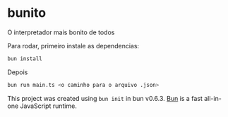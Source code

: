# bunito

O interpretador mais bonito de todos

Para rodar, primeiro instale as dependencias:
```bash
bun install
```

Depois

```bash
bun run main.ts <o caminho para o arquivo .json>
```

This project was created using `bun init` in bun v0.6.3. [Bun](https://bun.sh) is a fast all-in-one JavaScript runtime.
